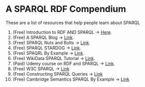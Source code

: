 # A SPARQL RDF Compendium

These are a list of resources that help people learn about SPARQL
1. (Free) Introduction to RDF AND SPARQL -> [Here](https://data.europa.eu/sites/default/files/d2.1.2_training_module_1.3_introduction_to_rdf_sparql_en_edp.pdf).
2. (Free) A SPARQL Blog -> [Link](http://www.learningsparql.com/).
3. (Free) SPARQL Nuts and Bolts -> [Link](https://cambridgesemantics.com/blog/semantic-university/learn-sparql/sparql-nuts-bolts/).
4. (Free) SPARQL STARDOG -> [Link](https://docs.stardog.com/tutorials/learn-sparql).
5. (Free) SPAQRL By Example -> [Link](https://www.w3.org/2009/Talks/0615-qbe/).
6. (Free) WikiData SPARQL Tutorial -> [Link](https://www.wikidata.org/wiki/Wikidata:SPARQL_tutorial).
7. (Paid) Udemy course on RDF and SPARQL -> [Link](https://www.google.com/aclk?sa=l&ai=DChcSEwi49u2qgej6AhUrEecKHeJZAsUYABAAGgJwdg&sig=AOD64_07jTTNk6oZuC4gLHg_5pdz12qtKw&q&adurl&ved=2ahUKEwi_qeaqgej6AhWvMzQIHQ9OATkQ0Qx6BAgGEAE).
8. (Free) W3C SPARQL -> [Link](https://www.w3.org/TR/sparql11-query/)
9. (Free) Constructing SPARQL Queries -> [Link](https://medium.com/wallscope/constructing-sparql-queries-ca63b8b9ac02)
10. (Free) Cambridge Semantics SPARQL By Example -> [Link](https://www.iro.umontreal.ca/~lapalme/ift6281/sparql-1_1-cheat-sheet.pdf)
